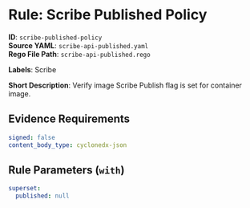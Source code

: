 # Rule: Scribe Published Policy

**ID**: `scribe-published-policy`  
**Source YAML**: `scribe-api-published.yaml`  
**Rego File Path**: `scribe-api-published.rego`  

**Labels**: Scribe

**Short Description**: Verify image Scribe Publish flag is set for container image.

## Evidence Requirements

```yaml
signed: false
content_body_type: cyclonedx-json
```
## Rule Parameters (`with`)

```yaml
superset:
  published: null
```
